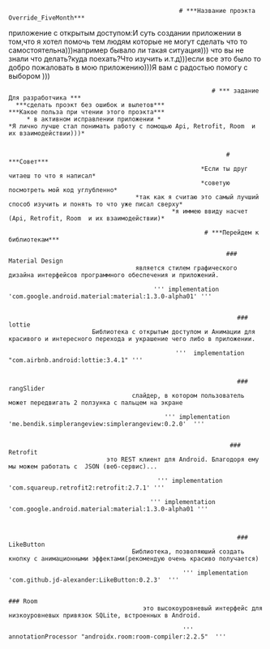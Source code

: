                                                    # ***Название проэкта Override_FiveMonth***
приложение с открытым доступом:И суть создании приложении в том,что я хотел помочь тем людям которые не могут сделать что то самостоятельна)))например бывало ли такая ситуация)))
что вы не знали что делать?куда поехать?Что изучить и.т.д)))если все это было то добро пожаловать в мою приложению)))Я вам с радостью помогу с выбором )))

                                                            # *** задание Для разработчика ***
      ***сделать проэкт без ошибок и вылетов***                                                ***Какое польза при чтении этого проэкта***  
         * в активном исправлении приложении *                                   *Я лично лучше стал понимать работу с помощью Api, Retrofit, Room  и их взаимодействии)))*
                                                                                               
                                                                                   
                                                                # ***Совет***                       
                                                         *Если ты друг читаеш то что я написал*
                                                         *советую посмотреть мой код углубленно*
                                       *так как я считаю это самый лучший способ изучить и понять то что уже писал сверху*
                                                 *я иммею ввиду насчет (Api, Retrofit, Room  и их взаимодействии)*
                                                          
                                                          # ***Перейдем к библиотекам***
                                                         
>                                                               
                                                                ### Material Design
                                       является стилем графического дизайна интерфейсов программного обеспечения и приложений.

                                            ''' implementation 'com.google.android.material:material:1.3.0-alpha01' '''

   
                                                                   ### lottie
                           Библиотека с открытым доступом и Анимации для красивого и интересного перехода и украшение чего либо в приложении.

                                                  '''  implementation "com.airbnb.android:lottie:3.4.1" '''
  
                                                                 
                                                                   ### rangSlider
                                      слайдер, в котором пользователь может передвигать 2 ползунка с пальцем на экране 

                                               ''' implementation 'me.bendik.simplerangeview:simplerangeview:0.2.0'  '''
                                                                 
                                                                 
                                                                 ### Retrofit
                               это REST клиент для Android. Благодоря ему мы можем работать с  JSON (веб-сервис)...

                                             ''' implementation 'com.squareup.retrofit2:retrofit:2.7.1' '''
   
                                           ''' implementation 'com.google.android.material:material:1.3.0-alpha01 '''
   
                                              
  
                                                                   ### LikeButton
                                      Библиотека, позволяюший создать кнопку с анимационными эффектами(рекомендую очень красиво получается)

                                                    ''' implementation 'com.github.jd-alexander:LikeButton:0.2.3'  '''
  
                                                                            ### Room
                                         это высокоуровневый интерфейс для низкоуровневых привязок SQLite, встроенных в Android.

                                                    '''  annotationProcessor "androidx.room:room-compiler:2.2.5"  '''
